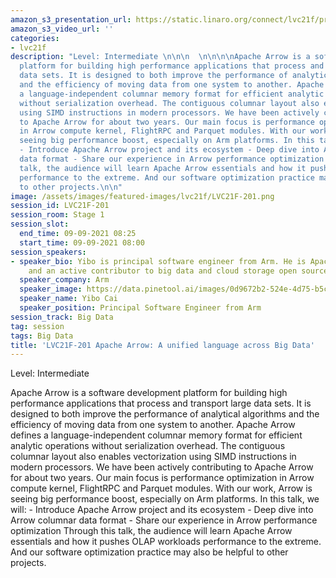 ```yaml
---
amazon_s3_presentation_url: https://static.linaro.org/connect/lvc21f/presentations/LVC21F-201.pdf
amazon_s3_video_url: ''
categories:
- lvc21f
description: "Level: Intermediate \n\n\n  \n\n\n\nApache Arrow is a software development
  platform for building high performance applications that process and transport large
  data sets. It is designed to both improve the performance of analytical algorithms
  and the efficiency of moving data from one system to another. Apache Arrow defines
  a language-independent columnar memory format for efficient analytic operations
  without serialization overhead. The contiguous columnar layout also enables vectorization
  using SIMD instructions in modern processors. We have been actively contributing
  to Apache Arrow for about two years. Our main focus is performance optimization
  in Arrow compute kernel, FlightRPC and Parquet modules. With our work, Arrow is
  seeing big performance boost, especially on Arm platforms. In this talk, we will:
  - Introduce Apache Arrow project and its ecosystem - Deep dive into Arrow columnar
  data format - Share our experience in Arrow performance optimization Through this
  talk, the audience will learn Apache Arrow essentials and how it pushes OLAP workloads
  performance to the extreme. And our software optimization practice may also be helpful
  to other projects.\n\n"
image: /assets/images/featured-images/lvc21f/LVC21F-201.png
session_id: LVC21F-201
session_room: Stage 1
session_slot:
  end_time: 09-09-2021 08:25
  start_time: 09-09-2021 08:00
session_speakers:
- speaker_bio: Yibo is principal software engineer from Arm. He is Apache Arrow committer
    and an active contributor to big data and cloud storage open source projects.
  speaker_company: Arm
  speaker_image: https://data.pinetool.ai/images/0d9672b2-524e-4d75-b5c3-5577a9c5c6d5.jpeg
  speaker_name: Yibo Cai
  speaker_position: Principal Software Engineer from Arm
session_track: Big Data
tag: session
tags: Big Data
title: 'LVC21F-201 Apache Arrow: A unified language across Big Data'
---
```


Level: Intermediate 


  



Apache Arrow is a software development platform for building high performance applications that process and transport large data sets. It is designed to both improve the performance of analytical algorithms and the efficiency of moving data from one system to another. Apache Arrow defines a language-independent columnar memory format for efficient analytic operations without serialization overhead. The contiguous columnar layout also enables vectorization using SIMD instructions in modern processors. We have been actively contributing to Apache Arrow for about two years. Our main focus is performance optimization in Arrow compute kernel, FlightRPC and Parquet modules. With our work, Arrow is seeing big performance boost, especially on Arm platforms. In this talk, we will: - Introduce Apache Arrow project and its ecosystem - Deep dive into Arrow columnar data format - Share our experience in Arrow performance optimization Through this talk, the audience will learn Apache Arrow essentials and how it pushes OLAP workloads performance to the extreme. And our software optimization practice may also be helpful to other projects.